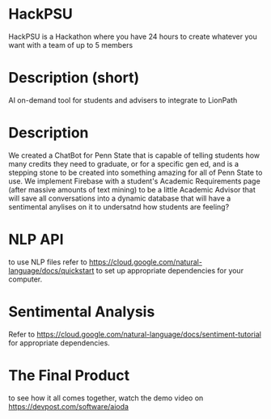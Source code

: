 # HackPSU
HackPSU is a Hackathon where you have 24 hours to create whatever you want with a team of up to 5 members 

# Description (short)
AI on-demand tool for students and advisers to integrate to LionPath

# Description
We created a ChatBot for Penn State that is capable of telling students how many credits they need to graduate, or for a specific gen ed, and is a stepping stone to be created into something amazing for all of Penn State to use.
We implement Firebase with a student's Academic Requirements page (after massive amounts of text mining) to be a little Academic Advisor that will save all conversations into a dynamic database that will have a sentimental anylises on it to undersatnd how students are feeling?


# NLP API
to use NLP files refer to https://cloud.google.com/natural-language/docs/quickstart to set up appropriate dependencies for your computer. 

# Sentimental Analysis 
Refer to https://cloud.google.com/natural-language/docs/sentiment-tutorial for appropriate dependencies. 

# The Final Product
to see how it all comes together, watch the demo video on https://devpost.com/software/aioda
